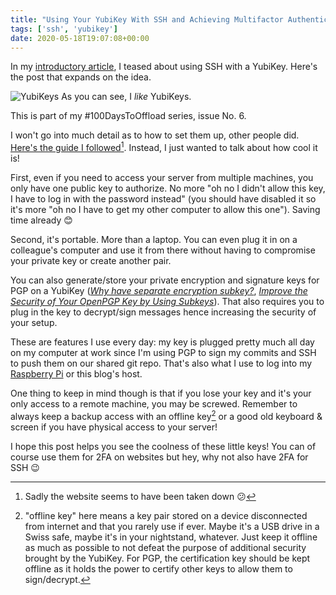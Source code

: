 ```yaml
---
title: "Using Your YubiKey With SSH and Achieving Multifactor Authentication"
tags: ['ssh', 'yubikey']
date: 2020-05-18T19:07:08+00:00
---
```

In my [introductory article](/im-starting-a-blog), I teased about using SSH with a YubiKey. Here's the post that expands on the idea.

![YubiKeys](/attachments/21/processed/)
As you can see, I *like* YubiKeys.

This is part of my #100DaysToOffload series, issue No. 6.<!--more-->

I won't go into much detail as to how to set them up, other people did. [Here's the guide I followed](https://florin.myip.org/blog/easy-multifactor-authentication-ssh-using-yubikey-neo-tokens)[^guide]. Instead, I just wanted to talk about how cool it is!

[^guide]: Sadly the website seems to have been taken down 😕

First, even if you need to access your server from multiple machines, you only have one public key to authorize. No more "oh no I didn't allow this key, I have to log in with the password instead" (you should have disabled it so it's more "oh no I have to get my other computer to allow this one"). Saving time already 😊

Second, it's portable. More than a laptop. You can even plug it in on a colleague's computer and use it from there without having to compromise your private key or create another pair.

You can also generate/store your private encryption and signature keys for PGP on a YubiKey ([*Why have separate encryption subkey?*](https://security.stackexchange.com/questions/43590/pgp-why-have-separate-encryption-subkey), [*Improve the Security of Your OpenPGP Key by Using Subkeys*](http://www.connexer.com/articles/openpgp-subkeys)). That also requires you to plug in the key to decrypt/sign messages hence increasing the security of your setup.

These are features I use every day: my key is plugged pretty much all day on my computer at work since I'm using PGP to sign my commits and SSH to push them on our shared git repo. That's also what I use to log into my [Raspberry Pi](/raspberry-pi) or this blog's host.

One thing to keep in mind though is that if you lose your key and it's your only access to a remote machine, you may be screwed. Remember to always keep a backup access with an offline key[^1] or a good old keyboard & screen if you have physical access to your server!

I hope this post helps you see the coolness of these little keys! You can of course use them for 2FA on websites but hey, why not also have 2FA for SSH 😉

[^1]: "offline key" here means a key pair stored on a device disconnected from internet and that you rarely use if ever. Maybe it's a USB drive in a Swiss safe, maybe it's in your nightstand, whatever. Just keep it offline as much as possible to not defeat the purpose of additional security brought by the YubiKey. For PGP, the certification key should be kept offline as it holds the power to certify other keys to allow them to sign/decrypt.
